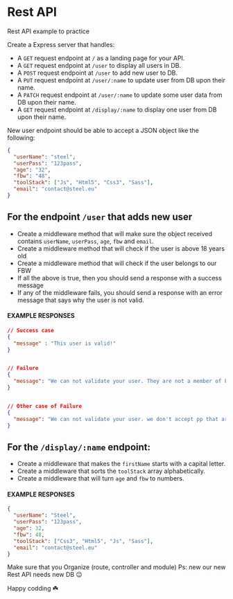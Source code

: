 # Rest API

Rest API example to practice

Create a Express server that handles:

- A `GET` request endpoint at `/` as a landing page for your API. <!-- finish -->
- A `GET` request endpoint at `/user` to display all users in DB. <!-- finish -->
- A `POST` request endpoint at `/user` to add new user to DB. <!-- finish -->
- A `PUT` request endpoint at `/user/:name` to update user from DB upon their name. <!-- finish -->
- A `PATCH` request endpoint at `/user/:name` to update some user data from DB upon their name. <!-- NOT finish -->
- A `GET` request endpoint at `/display/:name` to display one user from DB upon their name. <!-- NOT finish -->

New user endpoint should be able to accept a JSON object like the following:

```json
{
  "userName": "steel",
  "userPass": "123pass",
  "age": "32",
  "fbw": "48",
  "toolStack": ["Js", "Html5", "Css3", "Sass"],
  "email": "contact@steel.eu"
}
```

## For the endpoint `/user` that adds new user

- Create a middleware method that will make sure the object received contains `userName`, `userPass`, `age`, `fbw` and `email`. <!-- NOT finish -->
- Create a middleware method that will check if the user is above 18 years old <!-- NOT finish -->
- Create a middleware method that will check if the user belongs to our FBW <!-- NOT finish -->
- If all the above is true, then you should send a response with a success message <!-- NOT finish -->
- If any of the middleware fails, you should send a response with an error message that says why the user is not valid. <!-- NOT finish -->

#### EXAMPLE RESPONSES

```json
// Success case
{
  "message" : "This user is valid!"
}


// Failure
{
  "message": "We can not validate your user. They are not a member of FBW48"
}


// Other case of Failure
{
  "message": "We can not validate your user. we don't accept pp that are below 18 years of age"
}

```

## For the `/display/:name` endpoint:

- Create a middleware that makes the `firstName` starts with a capital letter. <!-- NOT finish -->
- Create a middleware that sorts the `toolStack` array alphabetically. <!-- NOT finish -->
- Create a middleware that will turn `age` and `fbw` to numbers. <!-- NOT finish -->

#### EXAMPLE RESPONSES

```json
{
  "userName": "Steel",
  "userPass": "123pass",
  "age": 32,
  "fbw": 48,
  "toolStack": ["Css3", "Html5", "Js", "Sass"],
  "email": "contact@steel.eu"
}
```

Make sure that you Organize (route, controller and module)
Ps: new our new Rest API needs new DB 😉 <!-- finish -->

Happy codding ☘️
